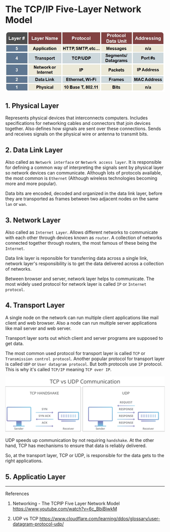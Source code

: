 # The TCP/IP Five-Layer Network Model

![layers](resources/layer_terminology.jpg)


## 1. Physical Layer
Represents physical devices that interconnects computers. Includes specifications for networking cables and connectors that join devices together. Also defines how signals are sent over these connections. Sends and receives signals on the physical wire or antenna to transmit bits.

## 2. Data Link Layer
Also called as `Network interface` or `Network access layer`. It is responsible for defining a common way of interpreting the signals sent by physical layer so network devices can communicate. Although lots of protocols available, the most common is `Ethernet` (Although wireless technologies becoming more and more popular). 

Data bits are encoded, decoded and organized in the data link layer, before they are transported as frames between two adjacent nodes on the same `lan` or `wan`.

## 3. Network Layer
Also called as `Internet Layer`. Allows different networks to communicate with each other through devices known as `router`. A collection of networks connected together through routers, the most famous of these being the `Internet`.

Data link layer is reponsible for transferring data across a single link, network layer's responsibility is to get the data delivered across a collection of networks.

Between browser and server, network layer helps to communicate. The most widely used protocol for network layer is called `IP` or `Internet protocol`.

## 4. Transport Layer
A single node on the network can run multiple client applications like mail client and web browser. Also a node can run multiple server applications like mail server and web server. 

Transport layer sorts out which client and server programs are supposed to get data. 

The most common used protocol for transport layer is called `TCP` or `Transmission control protocol`. Another popular protocol for transport layer is called `UDP` or `User datagram protocol`. But both protocols use `IP` protocol. This is why it's called `TCP/IP` meaning `TCP over IP`. 

![layers](resources/tcp-vs-udp.svg)

UDP speeds up communication by not requiring `handshake`. At the other hand, TCP has mechanisms to ensure that data is reliably delivered. 

So, at the transport layer, TCP or UDP, is responsible for the data gets to the right applications.

## 5. Applicatio Layer


---
References

1. Networking - The TCPIP Five Layer Network Model https://www.youtube.com/watch?v=6c_BbiBiwkM

2. UDP vs TCP https://www.cloudflare.com/learning/ddos/glossary/user-datagram-protocol-udp/